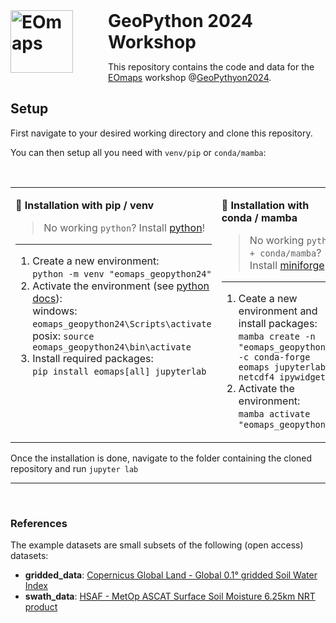 <h1 style="display: inline"> 
<img alt=EOmaps src=https://raw.githubusercontent.com/raphaelquast/EOmaps/dev/docs/_static/logo.png align="left" width=100px style="margin:0 2em 0 0;">
<b>GeoPython 2024</b>  Workshop 
</h1>
<br>

This repository contains the code and data for the [EOmaps](https://eomaps.readthedocs.io) workshop @[GeoPythyon2024](https://2024.geopython.net).

## Setup

First navigate to your desired working directory and clone this repository. 

You can then setup all you need with `venv/pip` or `conda/mamba`:

<br>

<table>
<tr>
<td valign="top" width="50%">

🐍 **Installation with pip / venv**  
  
> No working `python`?  Install [python](https://www.python.org/downloads/)!

---

1. Create a new environment:  
    `python -m venv "eomaps_geopython24"`
2. Activate the environment (see [python docs](https://docs.python.org/3/library/venv.html#how-venvs-work)):  
    windows: `eomaps_geopython24\Scripts\activate`  
    posix: `source eomaps_geopython24\bin\activate`  
4. Install required packages:  
   `pip install eomaps[all] jupyterlab`

</td>
<td valign="top" width="50%">

🐍 **Installation with conda / mamba**  
  
> No working `python + conda/mamba`?  Install [miniforge](https://github.com/conda-forge/miniforge)!

---

1. Ceate a new environment and install packages:  
    `mamba create -n "eomaps_geopython24" -c conda-forge eomaps jupyterlab netcdf4 ipywidgets`
2. Activate the environment:  
    `mamba activate "eomaps_geopython24"`

</td></tr>
</table>

Once the installation is done, navigate to the folder containing the cloned repository and run 
`jupyter lab`

---

<br>

### References
The example datasets are small subsets of the following (open access) datasets:

- **gridded_data**: [Copernicus Global Land - Global 0.1° gridded Soil Water Index][swi_data]
- **swath_data**: [HSAF - MetOp ASCAT Surface Soil Moisture 6.25km NRT product][ssm_data]

[ssm_data]: https://hsaf.meteoam.it/Products/ProductsList?type=soil_moisture  
[swi_data]: https://land.copernicus.eu/en/products/soil-moisture/daily-soil-water-index-global-v3-0-12-5km